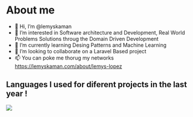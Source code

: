 # About me

- 👋 Hi, I’m @lemyskaman
- 👀 I’m interested in Software architecture and Development, Real World Problems Solutions throug the Domain Driven Development 
- 🌱 I’m currently learning Desing Patterns and Machine Learning
- 💞️ I’m looking to collaborate on a Laravel Based project
- 📫 You can poke me thorug my networks https://lemyskaman.com/about/lemys-lopez


## Languages I used for diferent projects in the last year !

<img src="https://wakatime.com/share/@lemyskaman/062ac847-9462-4171-8c40-4ff1133ca77a.svg">




<!---
lemyskaman/lemyskaman is a ✨ special ✨ repository because its `README.md` (this file) appears on your GitHub profile.
You can click the Preview link to take a look at your changes.
--->
